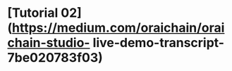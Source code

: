 # \[Tutorial 02]\(https://medium.com/oraichain/oraichain-studio- live-demo-transcript-7be020783f03)

